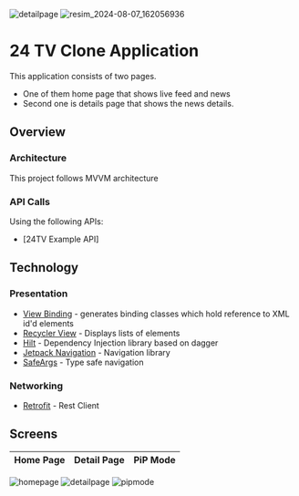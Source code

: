 ![detailpage](https://github.com/user-attachments/assets/5eb45ed3-3372-496a-866c-a36afc3d00cf)
![resim_2024-08-07_162056936](https://github.com/user-attachments/assets/da61ab02-5488-48ef-9a36-44bce0c01306)
# 24 TV Clone Application
This application consists of two pages. 
- One of them home page that shows live feed and news
- Second one is details page that shows the news details. 

## Overview
### Architecture
This project follows MVVM architecture

### API Calls
Using the following APIs:
- [24TV Example API]


## Technology
### Presentation
- [View Binding](https://developer.android.com/topic/libraries/view-binding) - generates binding classes which hold reference to XML id'd elements
- [Recycler View](https://developer.android.com/reference/kotlin/androidx/recyclerview/widget/RecyclerView) - Displays lists of elements
- [Hilt](https://dagger.dev/hilt/) - Dependency Injection library based on dagger
- [Jetpack Navigation](https://developer.android.com/guide/navigation/navigation-getting-started) - Navigation library
- [SafeArgs](https://developer.android.com/guide/navigation/navigation-getting-started#ensure_type-safety_by_using_safe_args) - Type safe navigation

### Networking
- [Retrofit](https://square.github.io/retrofit/) - Rest Client

## Screens

Home Page | Detail Page | PiP Mode
:-------------------------:|:-------------------------:|:-------------------------:
![homepage](https://github.com/user-attachments/assets/0331d90c-d72c-4993-807c-8bb614a51c44)
![detailpage](https://github.com/user-attachments/assets/78464ef5-a163-4e76-adb1-7e26a64c3816)
![pipmode](https://github.com/user-attachments/assets/f4921d19-02f5-4a41-afc9-35d6ed5bda22)
